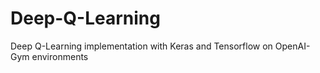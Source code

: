 # Deep-Q-Learning
Deep Q-Learning implementation with Keras and Tensorflow on OpenAI-Gym environments
